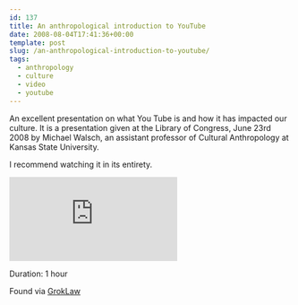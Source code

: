```yaml
---
id: 137
title: An anthropological introduction to YouTube
date: 2008-08-04T17:41:36+00:00
template: post
slug: /an-anthropological-introduction-to-youtube/
tags:
  - anthropology
  - culture
  - video
  - youtube
---
```


An excellent presentation on what You Tube is and how it has
impacted our culture. It is a presentation given at the Library of
Congress, June 23rd 2008 by Michael Walsch, an assistant professor
of Cultural Anthropology at Kansas State University.

I recommend watching it in its entirety.

<iframe src="https://www.youtube.com/embed/TPAO-lZ4_hU" frameborder="0" allow="autoplay; encrypted-media" allowfullscreen></iframe>

Duration: 1 hour

Found via
[GrokLaw](http://www.groklaw.net/article.php?story=20080803232159314)

<!-- more -->
